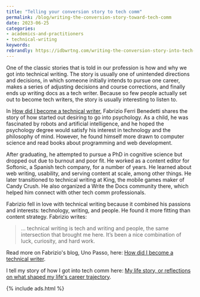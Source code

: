 ```yaml
---
title: "Telling your conversion story to tech comm"
permalink: /blog/writing-the-conversion-story-toward-tech-comm
date: 2023-06-25
categories:
- academics-and-practitioners
- technical-writing
keywords: 
rebrandly: https://idbwrtng.com/writing-the-conversion-story-into-tech-comm
---
```


One of the classic stories that is told in our profession is how and why we got into technical writing. The story is usually one of unintended directions and decisions, in which someone initially intends to pursue one career, makes a series of adjusting decisions and course corrections, and finally ends up writing docs as a tech writer. Because so few people actually set out to become tech writers, the story is usually interesting to listen to.

In [How did I become a technical writer](https://passo.uno/how-did-i-become-tech-writer/), Fabrizio Ferri Benedetti shares the story of how started out desiring to go into psychology. As a child, he was fascinated by robots and artificial intelligence, and he hoped the psychology degree would satisfy his interest in technology and the philosophy of mind. However, he found himself more drawn to computer science and read books about programming and web development.

After graduating, he attempted to pursue a PhD in cognitive science but dropped out due to burnout and poor fit. He worked as a content editor for Softonic, a Spanish tech company, for a number of years. He learned about web writing, usability, and serving content at scale, among other things. He later transitioned to technical writing at King, the mobile games maker of Candy Crush. He also organized a Write the Docs community there, which helped him connect with other tech comm professionals.

Fabrizio fell in love with technical writing because it combined his passions and interests: technology, writing, and people. He found it more fitting than content strategy. Fabrizio writes:

> ... technical writing is tech and writing and people, the same intersection that brought me here. It’s been a nice combination of luck, curiosity, and hard work.

Read more on Fabrizio's blog, Uno Passo, here: [How did I become a technical writer](https://passo.uno/how-did-i-become-tech-writer/).

I tell my story of how I got into tech comm here: [My life story, or reflections on what shaped my life's career trajectory](https://idratherbewriting.com/blog/life-story-what-shapes-your-lifes-trajectory/).

{% include ads.html %}
